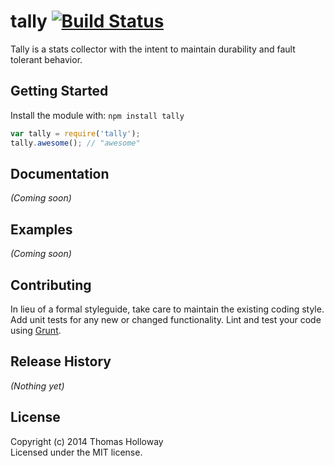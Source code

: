 # tally [![Build Status](https://secure.travis-ci.org/salientio/tally.png?branch=master)](http://travis-ci.org/salientio/tally)

Tally is a stats collector with the intent to maintain durability and fault tolerant behavior.

## Getting Started
Install the module with: `npm install tally`

```javascript
var tally = require('tally');
tally.awesome(); // "awesome"
```

## Documentation
_(Coming soon)_

## Examples
_(Coming soon)_

## Contributing
In lieu of a formal styleguide, take care to maintain the existing coding style. Add unit tests for any new or changed functionality. Lint and test your code using [Grunt](http://gruntjs.com/).

## Release History
_(Nothing yet)_

## License
Copyright (c) 2014 Thomas Holloway  
Licensed under the MIT license.
